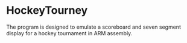 # HockeyTourney
The program is designed to emulate a scoreboard and seven segment display for a hockey tournament in ARM assembly.

